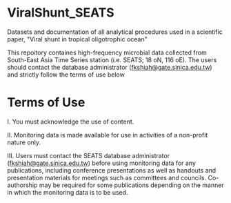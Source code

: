 # ViralShunt_SEATS
Datasets and documentation of all analytical procedures used in a scientific paper, "Viral shunt in tropical oligotrophic ocean"


This repoitory containes high-frequency microbial data collected from South-East Asia Time Series station (i.e. SEATS; 18 oN, 116 oE). The users should contact the database administrator (fkshiah@gate.sinica.edu.tw) and strictly follow the terms of use below
# Terms of Use
I. You must acknowledge the use of content.

II. Monitoring data is made available for use in activities of a non-profit nature only.

III. Users must contact the SEATS database administrator (fkshiah@gate.sinica.edu.tw) before using monitoring data for any publications, including conference presentations as well as handouts and presentation materials for meetings such as committees and councils. Co-authorship may be required for some publications depending on the manner in which the monitoring data is to be used.


